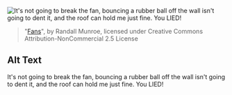![It's not going to break the fan, bouncing a rubber ball off the wall isn't going to dent it, and the roof can hold me just fine.  You LIED!](https://imgs.xkcd.com/comics/fans.png)
> "[Fans](https://xkcd.com/131/)", by Randall Munroe, licensed under Creative Commons Attribution-NonCommercial 2.5 License

## Alt Text
It's not going to break the fan, bouncing a rubber ball off the wall isn't going to dent it, and the roof can hold me just fine.  You LIED!
